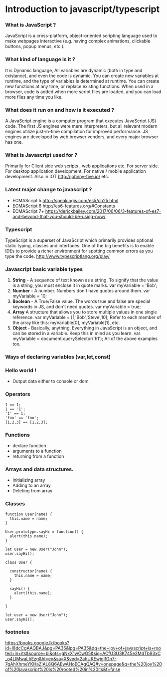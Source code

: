 # Introduction to javascript/typescript

### What is JavaScript ?

JavaScript is a cross-platform, object-oriented scripting language used to make webpages interactive (e.g. having complex animations, clickable buttons, popup menus, etc.).

### What kind of language is it ?

It is Dynamic language, All variables are dynamic (both in type and existance), and even the code is dynamic. You can create new variables at runtime, and the type of variables is determined at runtime. You can create new functions at any time, or replace existing functions. When used in a browser, code is added when more script files are loaded, and you can load more files any time you like.

### What does it run on and how is it executed ?

A JavaScript engine is a computer program that executes JavaScript (JS) code. The first JS engines were mere interpreters, but all relevant modern engines utilize just-in-time compilation for improved performance.
JS engines are developed by web browser vendors, and every major browser has one.

### What is Javascript used for ?

Primarily for Client side web scripts , web applications etc.
For server side.
For desktop application development.
For native / mobile application development.
Also in IOT http://johnny-five.io/ etc.

### Latest major change to javascript ?  
* ECMAScript 5 http://speakingjs.com/es5/ch25.html
* ECMAScript 6 http://es6-features.org/#Constants
* ECMAScript 7+ https://derickbailey.com/2017/06/06/3-features-of-es7-and-beyond-that-you-should-be-using-now/

### Typescript

TypeScript is a superset of JavaScript which primarily provides optional static typing, classes and interfaces. One of the big benefits is to enable IDEs to provide a richer environment for spotting common errors as you type the code.
http://www.typescriptlang.org/play/

### Javascript basic variable types

1. **String** -	A sequence of text known as a string. To signify that the value is a string, you must enclose it in quote marks.	var     myVariable = 'Bob';
2. **Number** -	A number. Numbers don't have quotes around them.	var myVariable = 10;
3. **Boolean** -	A True/False value. The words true and false are special keywords in JS, and don't need quotes.	var myVariable = true;
4. **Array**	A structure that allows you to store multiple values in one single reference.	var myVariable = [1,'Bob','Steve',10];
Refer to each member of the array like this:
myVariable[0], myVariable[1], etc.
5. **Object** -	Basically, anything. Everything in JavaScript is an object, and can be stored in a variable. Keep this in mind as you learn.	var myVariable = document.querySelector('h1');
All of the above examples too.

### Ways of declaring variables (var,let,const)

### Hello world !

* Output data either to console or dom.

### Operators 
```
1 == 1; 
1 == '1';
'1' == 1;
'foo' == 'foo'; 
[1,2,3] == [1,2,3];

```

### Functions

* declare function
* arguments to a function
* returning from a function

### Arrays and data structures.

* Initializing array
* Adding to an array
* Deleting from array

### Classes

``` 
function User(name) {
  this.name = name;
}

User.prototype.sayHi = function() {
  alert(this.name);
}

let user = new User("John");
user.sayHi();

```


```
class User {

  constructor(name) {
    this.name = name;
  }

  sayHi() {
    alert(this.name);
  }

}

let user = new User("John");
user.sayHi();

```


### footnotes

https://books.google.lk/books?id=l8dcCgAAQBAJ&pg=PA35&lpg=PA35&dq=the+joy+of+javascript+is+rooted+in+its&source=bl&ots=gNxX1wCwG5&sig=ACfU3U3K745e2MdTb93xC_o4LIMwaLhEzg&hl=en&sa=X&ved=2ahUKEwjglfGn7-7gAhXhmeYKHaZjAL8Q6AEwAHoECAgQAQ#v=onepage&q=the%20joy%20of%20javascript%20is%20rooted%20in%20its&f=false



